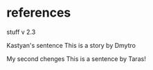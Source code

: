 # references
stuff v 2.3

Kastyan's sentence
This is a story by Dmytro

My second chenges
This is a sentence by Taras!

